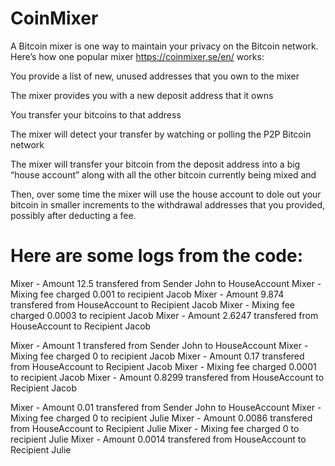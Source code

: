 
# CoinMixer

A Bitcoin mixer is one way to maintain your privacy on the Bitcoin network.  Here’s how one popular mixer https://coinmixer.se/en/ works:

You provide  a list of new, unused addresses that you own to the mixer

The mixer provides you with a new deposit address that it owns

You transfer your bitcoins to that address

The mixer will detect your transfer by watching or polling the P2P Bitcoin network

The mixer will transfer your bitcoin from the deposit address into a big “house account” along with all the other bitcoin currently being mixed and

Then, over some time the mixer will use the house account to dole out your bitcoin in smaller increments to the withdrawal addresses that you provided, possibly after deducting a fee.




# Here are some logs from the code:

Mixer - Amount 12.5 transfered from Sender John to HouseAccount
Mixer - Mixing fee charged 0.001 to recipient Jacob
Mixer - Amount 9.874 transfered from HouseAccount to Recipient Jacob
Mixer - Mixing fee charged 0.0003 to recipient Jacob
Mixer - Amount 2.6247 transfered from HouseAccount to Recipient Jacob



Mixer - Amount 1 transfered from Sender John to HouseAccount
Mixer - Mixing fee charged 0 to recipient Jacob
Mixer - Amount 0.17 transfered from HouseAccount to Recipient Jacob
Mixer - Mixing fee charged 0.0001 to recipient Jacob
Mixer - Amount 0.8299 transfered from HouseAccount to Recipient Jacob



Mixer - Amount 0.01 transfered from Sender John to HouseAccount
Mixer - Mixing fee charged 0 to recipient Julie
Mixer - Amount 0.0086 transfered from HouseAccount to Recipient Julie
Mixer - Mixing fee charged 0 to recipient Julie
Mixer - Amount 0.0014 transfered from HouseAccount to Recipient Julie

